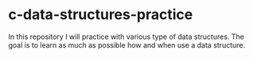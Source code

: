 # c-data-structures-practice
In this repository I will practice with various type of data structures. The goal is to learn as much as possible how and when use a data structure.
